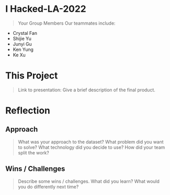 # I Hacked-LA-2022
  
> Your Group Members
> Our teammates include:

- Crystal Fan
- Shijie Yu
- Junyi Gu
- Ken Yung
- Ke Xu


# This Project
> Link to presentation: 
> Give a brief description of the final product. 

# Reflection
## Approach
> What was your approach to the dataset? What problem did you want to solve? What technology did you decide to use? How did your team split the work?

## Wins / Challenges
> Describe some wins / challenges. What did you learn? What would you do differently next time?


